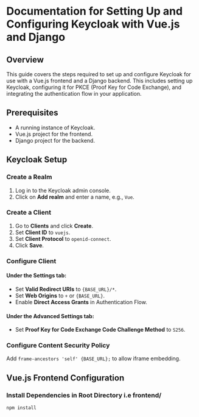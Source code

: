 # Documentation for Setting Up and Configuring Keycloak with Vue.js and Django

## Overview
This guide covers the steps required to set up and configure Keycloak for use with a Vue.js frontend and a Django backend. This includes setting up Keycloak, configuring it for PKCE (Proof Key for Code Exchange), and integrating the authentication flow in your application.

## Prerequisites
- A running instance of Keycloak.
- Vue.js project for the frontend.
- Django project for the backend.

## Keycloak Setup

### Create a Realm
1. Log in to the Keycloak admin console.
2. Click on **Add realm** and enter a name, e.g., `Vue`.

### Create a Client
1. Go to **Clients** and click **Create**.
2. Set **Client ID** to `vuejs`.
3. Set **Client Protocol** to `openid-connect`.
5. Click **Save**.

### Configure Client
#### Under the **Settings** tab:
- Set **Valid Redirect URIs** to `{BASE_URL}/*`.
- Set **Web Origins** to `+` or `{BASE_URL}`.
- Enable **Direct Access Grants** in Authentication Flow.

#### Under the **Advanced Settings** tab:
- Set **Proof Key for Code Exchange Code Challenge Method** to `S256`.

### Configure Content Security Policy
Add `frame-ancestors 'self' {BASE_URL};` to allow iframe embedding.

## Vue.js Frontend Configuration

### Install Dependencies in Root Directory i.e frontend/
```sh
npm install
